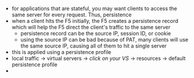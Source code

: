 - for applications that are stateful, you may want clients to access the same server for every request. Thus, persistence
- when a client hits the F5 initially, the F5 creates a persistence record which will help the F5 direct the client's traffic to the same server
	- persistence record can be the source IP, session ID, or cookie
	- using the source IP can be bad because of PAT, many clients will use the same source IP, causing all of them to hit a single server
- this is applied using a persistence profile
- local traffic -> virtual servers -> *click on your VS* -> resources -> default persistence profile
- 